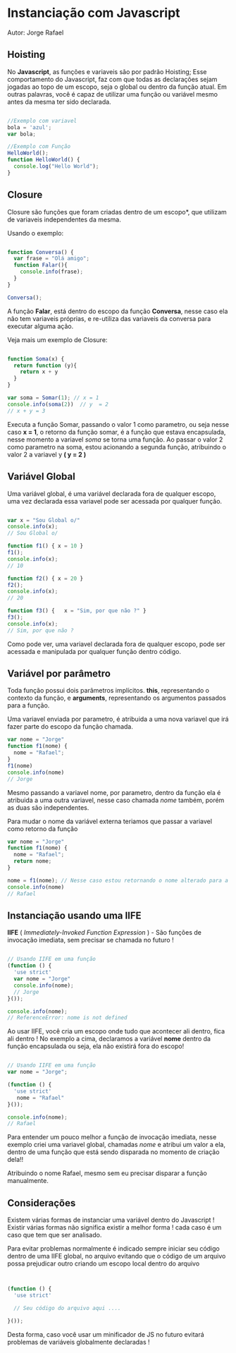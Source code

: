 # Instanciação com Javascript
Autor: Jorge Rafael


## Hoisting

No **Javascript**, as funções e variaveis são por padrão Hoisting;
Esse comportamento do Javascript, faz com que todas as declarações sejam jogadas ao topo de um escopo, seja o global ou dentro da função atual.
Em outras palavras, você é capaz de utilizar uma função ou variável mesmo antes da mesma ter sido declarada.

```javascript

//Exemplo com variavel
bola = 'azul';
var bola;

//Exemplo com Função
HelloWorld();
function HelloWorld() {
  console.log("Hello World");
}


```

## Closure

Closure são funções que foram criadas dentro de um escopo*, que utilizam de variaveis independentes da mesma.

Usando o exemplo:

```javascript

function Conversa() {
  var frase = "Olá amigo";
  function Falar(){
    console.info(frase);
  }
}

Conversa();

```

A função **Falar**, está dentro do escopo da função **Conversa**, nesse caso ela não tem variaveis próprias, e re-utiliza das variaveis da conversa para executar alguma ação.

Veja mais um exemplo de Closure:

```javascript

function Soma(x) {
  return function (y){
    return x + y
  }
}

var soma = Somar(1); // x = 1
console.info(soma(2))  // y  = 2
// x + y = 3

```
Executa a função Somar, passando o valor 1 como parametro, ou seja nesse caso **x = 1**, o retorno da função somar, é a função que estava encapsulada, nesse momento a variavel _soma_ se torna uma função.
Ao passar o valor 2 como parametro na soma, estou acionando a segunda função, atribuindo o valor 2 a variavel y **( y = 2 )**


## Variável Global
Uma variável global, é uma variável declarada fora de qualquer escopo, uma vez declarada essa variavel pode ser acessada por qualquer função.
```javascript

var x = "Sou Global o/"
console.info(x);
// Sou Global o/

function f1() { x = 10 }
f1();
console.info(x);
// 10

function f2() { x = 20 }
f2();
console.info(x);
// 20

function f3() {   x = "Sim, por que não ?" }
f3();
console.info(x);
// Sim, por que não ?

```
Como pode ver, uma variavel declarada fora de qualquer escopo, pode ser acessada e manipulada por qualquer função dentro código.

## Variável por parâmetro
Toda função possui dois parâmetros implícitos. **this**, representando o contexto da função, e **arguments**, representando os argumentos passados para a função.

Uma variavel enviada por parametro, é atribuida a uma nova variavel que irá fazer parte do escopo da função chamada.

```javascript
var nome = "Jorge"
function f1(nome) {
  nome = "Rafael";
}
f1(nome)
console.info(nome)
// Jorge

```
Mesmo passando a variavel nome, por parametro, dentro da função ela é atribuida a uma outra variavel, nesse caso chamada _nome_ também, porém as duas são independentes.

Para mudar o nome da variável externa teriamos que passar a variavel como retorno da função

```javascript
var nome = "Jorge"
function f1(nome) {
  nome = "Rafael";
  return nome;
}

nome = f1(nome); // Nesse caso estou retornando o nome alterado para a variável externa.
console.info(nome)
// Rafael

```



## Instanciação usando uma IIFE

**IIFE** ( _Immediately-Invoked Function Expression_ ) - São funções de invocação imediata, sem precisar se chamada no futuro !

```javascript

// Usando IIFE em uma função
(function () {
  'use strict'
  var nome = "Jorge"
  console.info(nome);
  // Jorge
}());

console.info(nome);
// ReferenceError: nome is not defined


```

Ao usar IIFE, você cria um escopo onde tudo que acontecer ali dentro, fica ali dentro !
No exemplo a cima, declaramos a variável **nome** dentro da função encapsulada ou seja, ela não existirá fora do escopo!

```javascript

// Usando IIFE em uma função
var nome = "Jorge";

(function () {
  'use strict'
   nome = "Rafael"
}());

console.info(nome);
// Rafael

```
Para entender um pouco melhor a função de invocação imediata, nesse exemplo criei uma variavel global, chamadas _nome_ e atribui um valor a ela, dentro de uma função que está sendo disparada no momento de criação dela!!

Atribuindo o nome Rafael, mesmo sem eu precisar disparar a função manualmente.



## Considerações

Existem várias formas de instanciar uma variável dentro do Javascript !
Existir várias formas não significa existir a melhor forma ! cada caso é um caso que tem que ser analisado.

Para evitar problemas normalmente é indicado sempre iniciar seu código dentro de uma IIFE global, no arquivo evitando que o código de um arquivo possa prejudicar outro criando um escopo local dentro do arquivo

```javascript


(function () {
  'use strict'

  // Seu código do arquivo aqui ....

}());

```

Desta forma, caso você usar um minificador de JS no futuro evitará problemas de variáveis globalmente declaradas !

